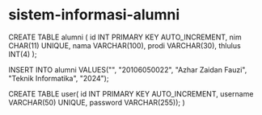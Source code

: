 # sistem-informasi-alumni

CREATE TABLE alumni (
            id INT PRIMARY KEY AUTO_INCREMENT,
            nim CHAR(11) UNIQUE,
            nama VARCHAR(100),
            prodi VARCHAR(30),
            thlulus INT(4)
        );

INSERT INTO alumni VALUES("", "20106050022", "Azhar Zaidan Fauzi", "Teknik Informatika", "2024");

CREATE TABLE user(
        id INT PRIMARY KEY AUTO_INCREMENT,
        username VARCHAR(50) UNIQUE,
        password VARCHAR(255));
    )
